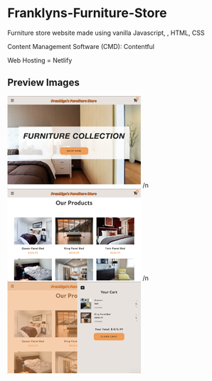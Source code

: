 # Franklyns-Furniture-Store
Furniture store website made using vanilla Javascript, , HTML, CSS

Content Management Software (CMD): Contentful

Web Hosting = Netlify


<h2>Preview Images</h2>

<img src="./images/screenShot1.png" width="300px">
/n
<img src="./images/screenShot2.png" width="300px">
/n
<img src="./images/screenShot3.png" width="300px">
